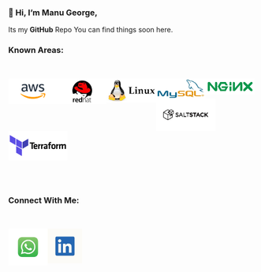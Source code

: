 ### 👋 Hi, I’m Manu George,
Its my **GitHub** Repo You can find things soon here. 

### Known Areas:

<br />

[<img align="left" alt="Unix" width="100" src="https://raw.githubusercontent.com/ManuGeorge96/ManuGeorge96/master/Tools/aws.png" />][ln]
[<img align="left" alt="Unix" width="100" src="https://raw.githubusercontent.com/ManuGeorge96/ManuGeorge96/master/Tools/red.jpg" />][ln]
[<img align="left" alt="Unix" width="100" src="https://raw.githubusercontent.com/ManuGeorge96/ManuGeorge96/master/Tools/linux.jpg" />][ln]
[<img align="left" alt="Unix" width="100" src="https://raw.githubusercontent.com/ManuGeorge96/ManuGeorge96/master/Tools/mysql.jpg" />][ln]
[<img align="left" alt="Unix" width="100" src="https://raw.githubusercontent.com/ManuGeorge96/ManuGeorge96/master/Tools/download.png" />][ln]
[<img align="left" alt="Unix" width="120" src="https://raw.githubusercontent.com/ManuGeorge96/ManuGeorge96/master/Tools/salt.png" />][ln]
[<img align="center" alt="Unix" width="120" src="https://raw.githubusercontent.com/ManuGeorge96/ManuGeorge96/master/Tools/featured.png" />][ln]



<br />
<br />

### Connect With Me:


<br />

[<img align="left" alt="Unix" width="80" src="https://raw.githubusercontent.com/ManuGeorge96/ManuGeorge96/master/Tools/wp.jpg" />][wp]
[<img align="left" alt="Unix" width="70" src="https://raw.githubusercontent.com/ManuGeorge96/ManuGeorge96/master/Tools/ln.jpg" />][ln]








[wp]: https://wa.link/jx03b6
[ln]: https://www.linkedin.com/in/manu-george-03453613a
<!---
ManuGit1996/ManuGit1996 is a ✨ special ✨ repository because its `README.md` (this file) appears on your GitHub profile.
You can click the Preview link to take a look at your changes.
--->
